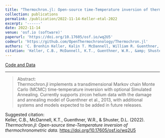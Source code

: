 ```yaml
---
title: "Thermochron.jl: Open-source time-Temperature inversion of thermochronometric data"
collection: publications
permalink: /publication/2022-11-14-Keller-etal-2022
excerpt: '------'
date: 2022-11-14
venue: 'osf.io (software)'
paperurl: 'https://doi.org/10.17605/osf.io/wq2U5'
codeurl: 'https://github.com/OpenThermochronology/Thermochron.jl'
authors: 'C. Brenhin Keller, Kalin T. McDannell, William R. Guenthner, and David L. Shuster'
citation: 'Keller, C.B., McDannell, K.T., Guenthner, W.R., &amp; Shuster, D.L. (2022). <i>Thermochron.jl: Open-source time-Temperature inversion of thermochronometric data.</i> https://doi.org/10.17605/osf.io/wq2U5'
---
```

<a href='https://github.com/OpenThermochronology/Thermochron.jl'>Code and Data</a>&nbsp;&nbsp;&nbsp;&nbsp;

------

>Abstract: <br/>Thermochron.jl implements a transdimensional Markov chain Monte Carlo (MCMC) time-temperature inversion with optional Simulated Annealing. Currently supports zircon helium data with the damage and annealing model of Guenthner et al., 2013, with additional systems and models expected to be added in future releases.

Suggested citation: <br/>Keller, C.B., McDannell, K.T., Guenthner, W.R., & Shuster, D.L. (2022). <i>Thermochron.jl: Open-source time-Temperature inversion of thermochronometric data.</i> https://doi.org/10.17605/osf.io/wq2U5